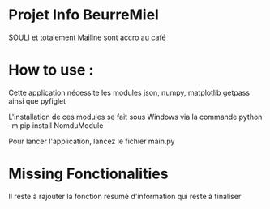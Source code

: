 # Projet Info BeurreMiel

SOULI et totalement Mailine sont accro au café 

# How to use : 

Cette application nécessite les modules json, numpy, matplotlib getpass ainsi que pyfiglet

L'installation de ces modules se fait sous Windows via la commande python -m pip install NomduModule

Pour lancer l'application, lancez le fichier main.py

# Missing Fonctionalities 

Il reste à rajouter la fonction résumé d'information qui reste à finaliser 

